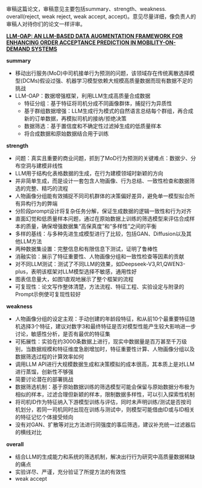 审稿这篇论文，审稿意见主要包括summary、strength、weakness. overall(reject, weak reject, weak accept, accept)。意见尽量详细，像负责人的审稿人对待你们的论文一样评审。

[**LLM-OAP: AN LLM-BASED DATA AUGMENTATION  FRAMEWORK FOR ENHANCING ORDER ACCEPTANCE  PREDICTION IN MOBILITY-ON-DEMAND SYSTEMS**](https://openreview.net/pdf?id=17wW0MWqjl)

**summary**

* 移动出行服务(MoD)中司机接单行为预测的问题，该领域存在传统离散选择模型(DCMs)假设过强、机器学习模型依赖大规模高质量数据而现有数据不足的挑战
* LLM-OAP：数据增强框架，利用LLM生成高质量合成数据
  * 特征分组：基于特征将司机分成不同画像群体，捕捉行为异质性
  * 基于群组数据增强：LLM生成行为模式的自然语言总结每个群组，再合成新的订单数据，再模拟司机的接纳/拒绝决策
  * 数据筛选：基于置信度和不确定性过滤掉生成的低质量样本
  * 将合成数据和原始数据结合用于训练

**strength**

* 问题：真实且重要的商业问题，抓到了MoD行为预测的关键难点：数据少、分布空洞与建模非线性
* LLM用于结构化表格数据的生成，在行为建模领域时新颖的方向
* 并非简单生成，而是设计一套包含人物画像、行为总结、一致性检查和数据筛选的完整、精巧的流程
* 人物画像分组能有效捕捉不同司机群体的决策偏好差异，避免单一模型拟合所有异构行为的弊端
* 分阶段prompt设计将复杂任务分解，保证生成数据的逻辑一致性和行为对齐
* 直面幻觉和低质量样本问题，通过在原始数据上训练的筛选模型来评估合成样本的质量，确保增强数据集“高保真度”和“多样性”之间的平衡
* 多样的基线：与多种先进生成模型进行了比较，包括GAN、Diffusion以及其他LLM方法
* 两种数据集设置：完整信息和有限信息下测试，证明了鲁棒性
* 消融实验：展示了特征重要性、人物画像分组和一致性检查等因素的贡献
* 对不同LLM测试：测试了不同LLM的效果，如Deepseek-V3,R1,QWEN3-plus，表明该框架对LLM模型选择不敏感，通用性好
* 图表信息量大，如图1直观地展示了整个框架的流程
* 可复现性：论文写作整体清楚，方法流程、特征工程、实验设定与附录的Prompt示例使可复现性较好

**weakness**

* 人物画像分组的设定主观：手动创建的年龄段特征，和从前10个最重要特征随机选择3个特征，建议对数字3和最终特征是否对模型性能产生较大影响进一步讨论，敏感性分析，是否有最优的特征集
* 可拓展性：实验在约3000条数据上进行，现实中数据量是百万甚至千万级别，当数据规模和特征维度急剧增加时，特征重要性计算、人物画像分组以及数据筛选过程的计算效率如何
* 调用LLM API进行大规模数据生成和决策模拟的成本很高，其本质上是对LLM进行蒸馏，创新性不够强
* 简要讨论潜在的部署挑战
* 数据筛选机制：基于原始数据训练的筛选模型可能会保留与原始数据分布极为相似的样本，过滤合理但新颖的样本，限制数据多样性，可以引入探索性机制
* 将司机ID作为特征纳入下游模型训练与评估，同时未声明训练/测试是否按司机划分，若同一司机同时出现在训练与测试中，则模型可能借由ID或与ID相关的特征记忆个体接受倾向
* 没有对GAN、扩散等对比方法进行同强度的事后筛选，建议补充统一过滤器后的横线对比

**overall**

* 结合LLM的生成能力和系统的筛选机制，解决出行行为研究中高质量数据稀缺的痛点
* 实验详尽、严谨，充分验证了所提方法的有效性
* weak accept

